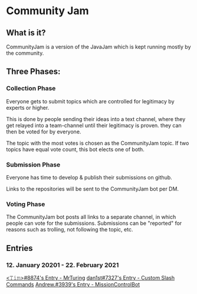 # Community Jam

## What is it?
CommunityJam is a version of the JavaJam which is kept running mostly by the community.

## Three Phases:

### Collection Phase
Everyone gets to submit topics which are controlled for legitimacy by experts or higher.

This is done by people sending their ideas into a text channel, where they get relayed into a team-channel until their legitimacy is proven.
they can then be voted for by everyone.

The topic with the most votes is chosen as the CommunityJam topic.
If two topics have equal vote count, this bot elects one of both.

### Submission Phase
Everyone has time to develop & publish their submissions on github.

Links to the repositories will be sent to the CommunityJam bot per DM.

### Voting Phase

The CommunityJam bot posts all links to a separate channel, in which people can vote for the submissions.
Submissions can be "reported" for reasons such as trolling, not following the topic, etc.

## Entries

### 12. January 20201 - 22. February 2021

[<𝚃𝚒𝚖>#8874's Entry - MrTuring](https://github.com/timlg07/Mr-Turing)
[dan1st#7327's Entry - Custom Slash Commands](https://github.com/danthe1st/custom-slash-commands)
[Andrew.#3939's Entry - MissionControlBot](https://github.com/andrewlalis/MissionControlBot)


